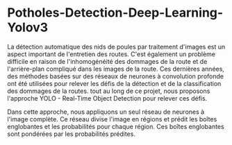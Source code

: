 # Potholes-Detection-Deep-Learning-Yolov3

La détection automatique des nids de poules par traitement d'images est un aspect important de l'entretien des routes. 
C'est également un problème difficile en raison de l'inhomogénéité des dommages de la route et de l'arrière-plan compliqué dans les images de la route. 
Ces dernières années, des méthodes basées sur des réseaux de neurones à convolution profonde ont été utilisées pour relever les défis de la détection et de 
la classification des dommages de la routes. tout au long de ce projet, nous proposons l'approche YOLO - Real-Time Object Detection pour relever ces défis.

Dans cette approche, nous appliquons un seul réseau de neurones à l'image complète. 
Ce réseau divise l'image en régions et prédit les boîtes englobantes et les probabilités pour chaque région. 
Ces boîtes englobantes sont pondérées par les probabilités prédites.
